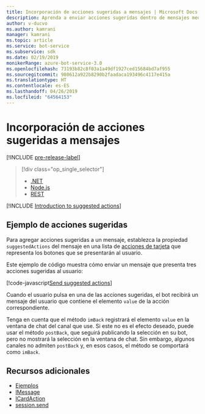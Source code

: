 ```yaml
---
title: Incorporación de acciones sugeridas a mensajes | Microsoft Docs
description: Aprenda a enviar acciones sugeridas dentro de mensajes mediante Bot Framework SDK para Node.js.
author: v-ducvo
ms.author: kamrani
manager: kamrani
ms.topic: article
ms.service: bot-service
ms.subservice: sdk
ms.date: 02/19/2019
monikerRange: azure-bot-service-3.0
ms.openlocfilehash: 73193b82c8f03a1a49df1927ced15684bd7af955
ms.sourcegitcommit: 980612a922b8290b2faadaca193496c4117e415a
ms.translationtype: HT
ms.contentlocale: es-ES
ms.lasthandoff: 04/26/2019
ms.locfileid: "64564153"
---
```

# <a name="add-suggested-actions-to-messages"></a>Incorporación de acciones sugeridas a mensajes

[!INCLUDE [pre-release-label](../includes/pre-release-label-v3.md)]

> [!div class="op_single_selector"]
> - [.NET](../dotnet/bot-builder-dotnet-add-suggested-actions.md)
> - [Node.js](../nodejs/bot-builder-nodejs-send-suggested-actions.md)
> - [REST](../rest-api/bot-framework-rest-connector-add-suggested-actions.md)

[!INCLUDE [Introduction to suggested actions](../includes/snippet-suggested-actions-intro.md)]

## <a name="suggested-actions-example"></a>Ejemplo de acciones sugeridas

Para agregar acciones sugeridas a un mensaje, establezca la propiedad `suggestedActions` del mensaje en una lista de [acciones de tarjeta][ICardAction] que representa los botones que se presentarán al usuario.

Este ejemplo de código muestra cómo enviar un mensaje que presenta tres acciones sugeridas al usuario:

[!code-javascript[Send suggested actions](../includes/code/node-send-suggested-actions.js#sendSuggestedActions)]

Cuando el usuario pulsa en una de las acciones sugeridas, el bot recibirá un mensaje del usuario que contiene el elemento `value` de la acción correspondiente.

Tenga en cuenta que el método `imBack` registrará el elemento `value` en la ventana de chat del canal que use. Si este no es el efecto deseado, puede usar el método `postBack`, que seguirá publicando la selección en su bot, pero no mostrará la selección en la ventana de chat. Sin embargo, algunos canales no admiten `postBack` y, en esos casos, el método se comportará como `imBack`.

## <a name="additional-resources"></a>Recursos adicionales

- [Ejemplos][samples]
- [IMessage][IMessage]
- [ICardAction][ICardAction]
- [session.send][SessionSend]

[IMessage]: http://docs.botframework.com/en-us/node/builder/chat-reference/interfaces/_botbuilder_d_.imessage

[SessionSend]: https://docs.botframework.com/en-us/node/builder/chat-reference/classes/_botbuilder_d_.session.html#send

[ICardAction]: https://docs.botframework.com/en-us/node/builder/chat-reference/interfaces/_botbuilder_d_.icardaction.html

<!-- The inspector is no longer supported: we're redirecting to the samples for now. -->
[samples]: https://github.com/Microsoft/BotBuilder-Samples/tree/v3-sdk-samples
